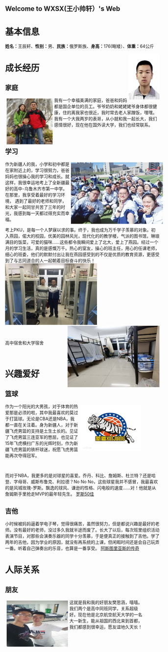 ## Welcome to WXSX(王小帅轩）'s Web
<script src="javascript/101.js"></script>
<h1><b>基本信息</b></h1>
<p><b>姓名：</b>王辰轩、<b>性别：</b>男、<b>民族：</b>俄罗斯族、<b>身高：</b>176(略矮）、<b>体重：</b>64公斤</p>
<img src="2010306147.jpg" width="100" height="150" align="right"> 
<h1><b>成长经历</b></h1> 
<h2><b>家庭</b></h2>
<p style="width:500px;">
<img src="王立刚和老婆孩子B.jpg" width="150" height="150" align="left" hspace="5" vspace="5"> 
我有一个幸福美满的家庭，爸爸和妈妈都是国企单位的员工。爷爷奶奶和姥姥姥爷身体都很健康，住的离我家也很近，我时常去老人家蹭饭，嘿嘿。
我有一个大我两岁的表哥，从小就和我一起长大，我们感情很好，现在他在国外读大学，我们也经常联系。</p><br>
<h2><b>学习</b></h2>
<p style="width:520px;">
<img src="微信图片_20201005091153.jpg" width="300" height="200" align="right" hspace="5" vspace="5"> 
作为新疆人的我，小学和初中都是在家附近上的，学习很努力，爸爸妈妈也很操心我的学习和成长。就这样，我很幸运地考上了全新疆最好的高中-乌鲁木齐市第一中学。在那里，我享受着最好的学习环境，
  遇到了最好的老师和同学，和大家一起同甘共苦了三年的时光，我感到每一天都过得充实而幸福。</p>
  <p>考上PKU，是每一个人梦寐以求的事。终于，我也成为万千学子羡慕的对象。初入燕园，偌大的校园，优美的园林风光，现代化的的教学楼，气派的图书馆，琳琅满目的饭菜，可爱的猫咪……这些都令我瞬间爱上了北大，爱上了燕园。经过一个月的学习生活，真的是感慨万千。热心的室友，操心的班主任，用心的任课老师，细心的班委，他们的默默付出让我在燕园感受到的不仅是优质的教育资源，更感受到了与志同道合的人一起朝着目标奋斗的快乐！
  <img src="高中宿舍.JPG" width="300" height="200" align="left " >
  <img src="大学宿舍.jpg" width="300" height="200" align="right"></p><br>
 <p>高中宿舍和大学宿舍</p><br>
<h1><b>兴趣爱好</b></h1> 
<h2><b>篮球</b></h2>
<p style="width:450px;">
<img src="飞虎.png" width="200" height="150" align="right" hspace="5" vspace="5"> 
  作为一个阳光的大男孩，对于体育的热爱那是必须的啦，其中我最喜欢的莫过于打篮球。无论是CBA还是NBA，我都一直在关注着。身为新疆人，对于新疆飞虎男篮的支持是土生土长的。见证了飞虎男篮三连亚军的憋屈，也见证了15年飞虎横扫广东的光辉时刻，作为新疆飞虎男篮的铁杆球迷，祝愿飞虎男篮能再次夺得冠军。</p><br>
  <p>而对于NBA，我更多的是对球星的喜爱。乔丹、科比、詹姆斯、杜兰特？还是哈登、字母哥、威斯布鲁克、利拉德？No No No，这些球星我并不感冒，我最喜欢的是风城玫瑰-罗斯。飘逸的球风、谦逊的性格、闪电般的速度……对！他就是从詹姆斯手里抢走MVP的最年轻先生。
  <a href="https://v.qq.com/x/cover/w86q1caaf9764br/g0016qmr11e.html?ptag=qqbrowser" title="">罗斯50佳</a>
<h2><b>吉他</b></h2>
 <p> 小时候被妈妈逼着学电子琴，觉得很痛苦，虽然很努力，但是都说兴趣是最好的老师。没有最好的老师，没过多久我就半途而废了。长大了以后，每次班里组织活动表演节目，对那些会演奏乐器的同学十分羡慕，于是便真正的接触到了吉他。学了两年的吉他，因为学业的原因，就没有再系统的上课，但闲暇时间还是会自己玩弄一番。听着自己弹奏出的乐音，也算是一番享受。
  <a href="https://haokan.baidu.com/v?vid=6620323270150313932&pd=bjh&fr=bjhauthor&type=video" title="">阿斯图里亚斯的传奇</a><br>
<h1><b>人际关系</b></h1>
<h2><b>朋友</b></h2>
<p style="width:450px;">
<img src="fsh.jpg" width="200" height="150" align="left" hspace="5" vspace="5">
  这就是我和我的好朋友樊思涵，嘻嘻。我们两个是高中同班同学，关系超级好。现在他是北京航空航天大学的一名大一新生，能从祖国的西北来到首都，我们都感到很幸运，愿友谊地久天长！</p>

